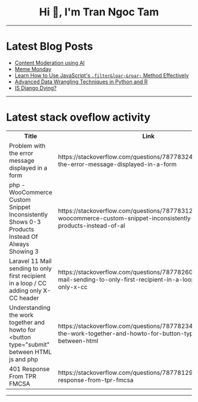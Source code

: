 <h1 align="center">Hi 👋, I'm Tran Ngoc Tam</h1>

---

# Latest Blog Posts 
<!-- BLOG-POST-LIST:START -->
- [Content Moderation using AI](https://dev.to/swarnimsawane/content-moderation-using-ai-5694)
- [Meme Monday](https://dev.to/ben/meme-monday-2p6h)
- [Learn How to Use JavaScript&#39;s `.filter&lpar;&rpar;` Method Effectively](https://dev.to/hkp22/learn-how-to-use-javascripts-filter-method-effectively-l0n)
- [Advanced Data Wrangling Techniques in Python and R](https://dev.to/pangaea_x/advanced-data-wrangling-techniques-in-python-and-r-4j78)
- [IS Django Dying?](https://dev.to/krishnaa192/is-django-dying-1d7b)
<!-- BLOG-POST-LIST:END -->

---

# Latest stack oveflow activity
<table>
  <tr><th>Title</th><th>Link</th></tr>
  <!-- STACKOVERFLOW:START --><tr><td>Problem with the error message displayed in a form</td><td>https://stackoverflow.com/questions/78778324/problem-with-the-error-message-displayed-in-a-form</td></tr><tr><td>php - WooCommerce Custom Snippet Inconsistently Shows 0-3 Products Instead Of Always Showing 3</td><td>https://stackoverflow.com/questions/78778312/php-woocommerce-custom-snippet-inconsistently-shows-0-3-products-instead-of-al</td></tr><tr><td>Laravel 11 Mail sending to only first recipient in a loop / CC adding only X-CC header</td><td>https://stackoverflow.com/questions/78778260/laravel-11-mail-sending-to-only-first-recipient-in-a-loop-cc-adding-only-x-cc</td></tr><tr><td>Understanding the work together and howto for &lt;button type=&quot;submit&quot; between HTML js and php</td><td>https://stackoverflow.com/questions/78778234/understanding-the-work-together-and-howto-for-button-type-submit-between-html</td></tr><tr><td>401 Response From TPR FMCSA</td><td>https://stackoverflow.com/questions/78778129/401-response-from-tpr-fmcsa</td></tr><!-- STACKOVERFLOW:END -->
</table>

---


